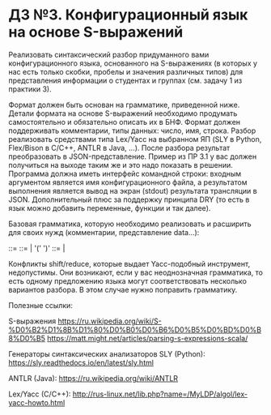 # ДЗ №3. Конфигурационный язык на основе S-выражений
Реализовать синтаксический разбор придуманного вами конфигурационного языка, основанного на S-выражениях (в которых у нас есть только скобки, пробелы и значения различных типов) для представления информации о студентах и группах (см. задачу 1 из практики 3).

Формат должен быть основан на грамматике, приведенной ниже. Детали формата на основе S-выражений необходимо продумать самостоятельно и обязательно описать их в БНФ. Формат должен поддерживать комментарии, типы данных: число, имя, строка.
Разбор реализовать средствами типа Lex/Yacc на выбранном ЯП (SLY в Python, Flex/Bison в C/C++, ANTLR в Java, ...).
После разбора результат преобразовать в JSON-представление. Пример из ПР 3.1 у вас должен получиться на выходе таким же и это надо показать в решении.
Программа должна иметь интерфейс командной строки: входным аргументом является имя конфигурационного файла, а результатом выполнения является вывод на экран (stdout) результата трансляции в JSON.
Дополнительный плюс за поддержку принципа DRY (то есть в язык можно добавить переменные, функции и так далее).

Базовая грамматика, которую необходимо реализовать и расширить для своих нужд (комментарии, представление data...):


<program> ::= <s-exp-list> 
<s-exp> ::= <data> |  '(' <s-exp-list> ')'
<s-exp-list> ::= <sexp> <s-exp-list> |
  
  
Конфликты shift/reduce, которые выдает Yacc-подобный инструмент, недопустимы. Они возникают, если у вас неоднозначная грамматика, то есть одному предложению языка могут соответствовать несколько вариантов разбора. В этом случае нужно поправить грамматику.

Полезные ссылки:

S-выражения https://ru.wikipedia.org/wiki/S-%D0%B2%D1%8B%D1%80%D0%B0%D0%B6%D0%B5%D0%BD%D0%B8%D0%B5 https://matt.might.net/articles/parsing-s-expressions-scala/

Генераторы синтаксических анализаторов SLY (Python): https://sly.readthedocs.io/en/latest/sly.html

ANTLR (Java): https://ru.wikipedia.org/wiki/ANTLR

Lex/Yacc (C/C++): http://rus-linux.net/lib.php?name=/MyLDP/algol/lex-yacc-howto.html
